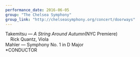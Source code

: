 ```yaml
---
performance_date: 2016-06-05
group: "The Chelsea Symphony"
group_link: "http://chelseasymphony.org/concert/doorways"
---
```

Takemitsu — _A String Around Autumn_(NYC Premiere)<br/> 
&nbsp;&nbsp;&nbsp;&nbsp;Rick Quantz, Viola<br/>
Mahler — Symphony No. 1 in D Major<br/>
*CONDUCTOR
